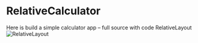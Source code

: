 # RelativeCalculator
Here is build a simple calculator app – full source  with code RelativeLayout
![RelativeLayout](https://drive.google.com/uc?export=view&id=1EGDc8CDJRRAG5oHvJ7qskbnaO5SPFIm6)
